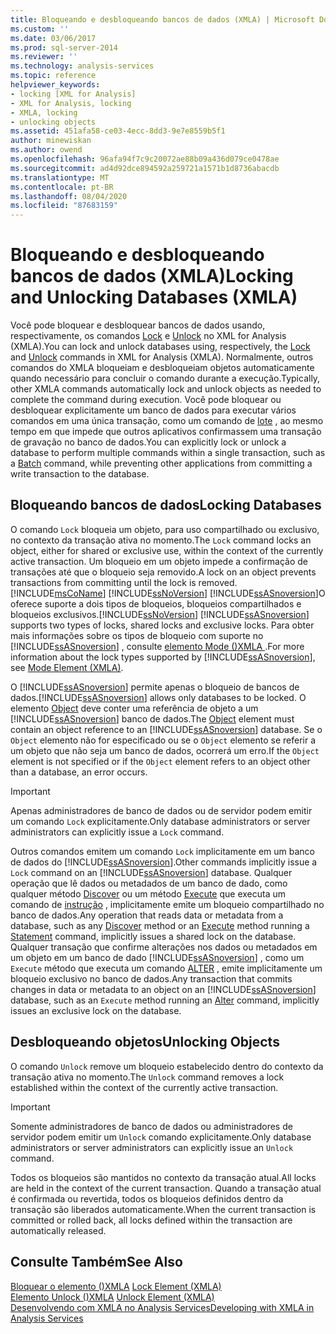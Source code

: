 ```yaml
---
title: Bloqueando e desbloqueando bancos de dados (XMLA) | Microsoft Docs
ms.custom: ''
ms.date: 03/06/2017
ms.prod: sql-server-2014
ms.reviewer: ''
ms.technology: analysis-services
ms.topic: reference
helpviewer_keywords:
- locking [XML for Analysis]
- XML for Analysis, locking
- XMLA, locking
- unlocking objects
ms.assetid: 451afa58-ce03-4ecc-8dd3-9e7e8559b5f1
author: minewiskan
ms.author: owend
ms.openlocfilehash: 96afa94f7c9c20072ae88b09a436d079ce0478ae
ms.sourcegitcommit: ad4d92dce894592a259721a1571b1d8736abacdb
ms.translationtype: MT
ms.contentlocale: pt-BR
ms.lasthandoff: 08/04/2020
ms.locfileid: "87683159"
---
```

# <a name="locking-and-unlocking-databases-xmla"></a><span data-ttu-id="755f1-102">Bloqueando e desbloqueando bancos de dados (XMLA)</span><span class="sxs-lookup"><span data-stu-id="755f1-102">Locking and Unlocking Databases (XMLA)</span></span>
  <span data-ttu-id="755f1-103">Você pode bloquear e desbloquear bancos de dados usando, respectivamente, os comandos [Lock](https://docs.microsoft.com/bi-reference/xmla/xml-elements-commands/lock-element-xmla) e [Unlock](https://docs.microsoft.com/bi-reference/xmla/xml-elements-commands/lock-element-xmla) no XML for Analysis (XMLA).</span><span class="sxs-lookup"><span data-stu-id="755f1-103">You can lock and unlock databases using, respectively, the [Lock](https://docs.microsoft.com/bi-reference/xmla/xml-elements-commands/lock-element-xmla) and [Unlock](https://docs.microsoft.com/bi-reference/xmla/xml-elements-commands/lock-element-xmla) commands in XML for Analysis (XMLA).</span></span> <span data-ttu-id="755f1-104">Normalmente, outros comandos do XMLA bloqueiam e desbloqueiam objetos automaticamente quando necessário para concluir o comando durante a execução.</span><span class="sxs-lookup"><span data-stu-id="755f1-104">Typically, other XMLA commands automatically lock and unlock objects as needed to complete the command during execution.</span></span> <span data-ttu-id="755f1-105">Você pode bloquear ou desbloquear explicitamente um banco de dados para executar vários comandos em uma única transação, como um comando de [lote](https://docs.microsoft.com/bi-reference/xmla/xml-elements-commands/batch-element-xmla) , ao mesmo tempo em que impede que outros aplicativos confirmassem uma transação de gravação no banco de dados.</span><span class="sxs-lookup"><span data-stu-id="755f1-105">You can explicitly lock or unlock a database to perform multiple commands within a single transaction, such as a [Batch](https://docs.microsoft.com/bi-reference/xmla/xml-elements-commands/batch-element-xmla) command, while preventing other applications from committing a write transaction to the database.</span></span>  
  
## <a name="locking-databases"></a><span data-ttu-id="755f1-106">Bloqueando bancos de dados</span><span class="sxs-lookup"><span data-stu-id="755f1-106">Locking Databases</span></span>  
 <span data-ttu-id="755f1-107">O comando `Lock` bloqueia um objeto, para uso compartilhado ou exclusivo, no contexto da transação ativa no momento.</span><span class="sxs-lookup"><span data-stu-id="755f1-107">The `Lock` command locks an object, either for shared or exclusive use, within the context of the currently active transaction.</span></span> <span data-ttu-id="755f1-108">Um bloqueio em um objeto impede a confirmação de transações até que o bloqueio seja removido.</span><span class="sxs-lookup"><span data-stu-id="755f1-108">A lock on an object prevents transactions from committing until the lock is removed.</span></span> [!INCLUDE[msCoName](../../includes/msconame-md.md)] <span data-ttu-id="755f1-109">[!INCLUDE[ssNoVersion](../../includes/ssnoversion-md.md)] [!INCLUDE[ssASnoversion](../../includes/ssasnoversion-md.md)]O  oferece suporte a dois tipos de bloqueios, bloqueios compartilhados e bloqueios exclusivos.</span><span class="sxs-lookup"><span data-stu-id="755f1-109">[!INCLUDE[ssNoVersion](../../includes/ssnoversion-md.md)] [!INCLUDE[ssASnoversion](../../includes/ssasnoversion-md.md)] supports two types of locks, shared locks and exclusive locks.</span></span> <span data-ttu-id="755f1-110">Para obter mais informações sobre os tipos de bloqueio com suporte no [!INCLUDE[ssASnoversion](../../includes/ssasnoversion-md.md)] , consulte [elemento Mode &#40;&#41;XMLA ](https://docs.microsoft.com/bi-reference/xmla/xml-elements-properties/mode-element-xmla).</span><span class="sxs-lookup"><span data-stu-id="755f1-110">For more information about the lock types supported by [!INCLUDE[ssASnoversion](../../includes/ssasnoversion-md.md)], see [Mode Element &#40;XMLA&#41;](https://docs.microsoft.com/bi-reference/xmla/xml-elements-properties/mode-element-xmla).</span></span>  
  
 <span data-ttu-id="755f1-111">O [!INCLUDE[ssASnoversion](../../includes/ssasnoversion-md.md)] permite apenas o bloqueio de bancos de dados.</span><span class="sxs-lookup"><span data-stu-id="755f1-111">[!INCLUDE[ssASnoversion](../../includes/ssasnoversion-md.md)] allows only databases to be locked.</span></span> <span data-ttu-id="755f1-112">O elemento [Object](https://docs.microsoft.com/bi-reference/xmla/xml-elements-properties/object-element-xmla) deve conter uma referência de objeto a um [!INCLUDE[ssASnoversion](../../includes/ssasnoversion-md.md)] banco de dados.</span><span class="sxs-lookup"><span data-stu-id="755f1-112">The [Object](https://docs.microsoft.com/bi-reference/xmla/xml-elements-properties/object-element-xmla) element must contain an object reference to an [!INCLUDE[ssASnoversion](../../includes/ssasnoversion-md.md)] database.</span></span> <span data-ttu-id="755f1-113">Se o `Object` elemento não for especificado ou se o `Object` elemento se referir a um objeto que não seja um banco de dados, ocorrerá um erro.</span><span class="sxs-lookup"><span data-stu-id="755f1-113">If the `Object` element is not specified or if the `Object` element refers to an object other than a database, an error occurs.</span></span>  
  
> [!IMPORTANT]  
>  <span data-ttu-id="755f1-114">Apenas administradores de banco de dados ou de servidor podem emitir um comando `Lock` explicitamente.</span><span class="sxs-lookup"><span data-stu-id="755f1-114">Only database administrators or server administrators can explicitly issue a `Lock` command.</span></span>  
  
 <span data-ttu-id="755f1-115">Outros comandos emitem um comando `Lock` implicitamente em um banco de dados do [!INCLUDE[ssASnoversion](../../includes/ssasnoversion-md.md)].</span><span class="sxs-lookup"><span data-stu-id="755f1-115">Other commands implicitly issue a `Lock` command on an [!INCLUDE[ssASnoversion](../../includes/ssasnoversion-md.md)] database.</span></span> <span data-ttu-id="755f1-116">Qualquer operação que lê dados ou metadados de um banco de dado, como qualquer método [Discover](https://docs.microsoft.com/bi-reference/xmla/xml-elements-methods-discover) ou um método [Execute](https://docs.microsoft.com/bi-reference/xmla/xml-elements-methods-execute) que executa um comando de [instrução](https://docs.microsoft.com/bi-reference/xmla/xml-elements-commands/statement-element-xmla) , implicitamente emite um bloqueio compartilhado no banco de dados.</span><span class="sxs-lookup"><span data-stu-id="755f1-116">Any operation that reads data or metadata from a database, such as any [Discover](https://docs.microsoft.com/bi-reference/xmla/xml-elements-methods-discover) method or an [Execute](https://docs.microsoft.com/bi-reference/xmla/xml-elements-methods-execute) method running a [Statement](https://docs.microsoft.com/bi-reference/xmla/xml-elements-commands/statement-element-xmla) command, implicitly issues a shared lock on the database.</span></span> <span data-ttu-id="755f1-117">Qualquer transação que confirme alterações nos dados ou metadados em um objeto em um banco de dado [!INCLUDE[ssASnoversion](../../includes/ssasnoversion-md.md)] , como um `Execute` método que executa um comando [ALTER](https://docs.microsoft.com/bi-reference/xmla/xml-elements-commands/alter-element-xmla) , emite implicitamente um bloqueio exclusivo no banco de dados.</span><span class="sxs-lookup"><span data-stu-id="755f1-117">Any transaction that commits changes in data or metadata to an object on an [!INCLUDE[ssASnoversion](../../includes/ssasnoversion-md.md)] database, such as an `Execute` method running an [Alter](https://docs.microsoft.com/bi-reference/xmla/xml-elements-commands/alter-element-xmla) command, implicitly issues an exclusive lock on the database.</span></span>  
  
## <a name="unlocking-objects"></a><span data-ttu-id="755f1-118">Desbloqueando objetos</span><span class="sxs-lookup"><span data-stu-id="755f1-118">Unlocking Objects</span></span>  
 <span data-ttu-id="755f1-119">O comando `Unlock` remove um bloqueio estabelecido dentro do contexto da transação ativa no momento.</span><span class="sxs-lookup"><span data-stu-id="755f1-119">The `Unlock` command removes a lock established within the context of the currently active transaction.</span></span>  
  
> [!IMPORTANT]  
>  <span data-ttu-id="755f1-120">Somente administradores de banco de dados ou administradores de servidor podem emitir um `Unlock` comando explicitamente.</span><span class="sxs-lookup"><span data-stu-id="755f1-120">Only database administrators or server administrators can explicitly issue an `Unlock` command.</span></span>  
  
 <span data-ttu-id="755f1-121">Todos os bloqueios são mantidos no contexto da transação atual.</span><span class="sxs-lookup"><span data-stu-id="755f1-121">All locks are held in the context of the current transaction.</span></span> <span data-ttu-id="755f1-122">Quando a transação atual é confirmada ou revertida, todos os bloqueios definidos dentro da transação são liberados automaticamente.</span><span class="sxs-lookup"><span data-stu-id="755f1-122">When the current transaction is committed or rolled back, all locks defined within the transaction are automatically released.</span></span>  
  
## <a name="see-also"></a><span data-ttu-id="755f1-123">Consulte Também</span><span class="sxs-lookup"><span data-stu-id="755f1-123">See Also</span></span>  
 <span data-ttu-id="755f1-124">[Bloquear o elemento &#40;&#41;XMLA](https://docs.microsoft.com/bi-reference/xmla/xml-elements-commands/lock-element-xmla) </span><span class="sxs-lookup"><span data-stu-id="755f1-124">[Lock Element &#40;XMLA&#41;](https://docs.microsoft.com/bi-reference/xmla/xml-elements-commands/lock-element-xmla) </span></span>  
 <span data-ttu-id="755f1-125">[Elemento Unlock &#40;&#41;XMLA](https://docs.microsoft.com/bi-reference/xmla/xml-elements-commands/lock-element-xmla) </span><span class="sxs-lookup"><span data-stu-id="755f1-125">[Unlock Element &#40;XMLA&#41;](https://docs.microsoft.com/bi-reference/xmla/xml-elements-commands/lock-element-xmla) </span></span>  
 [<span data-ttu-id="755f1-126">Desenvolvendo com XMLA no Analysis Services</span><span class="sxs-lookup"><span data-stu-id="755f1-126">Developing with XMLA in Analysis Services</span></span>](developing-with-xmla-in-analysis-services.md)  
  
  
